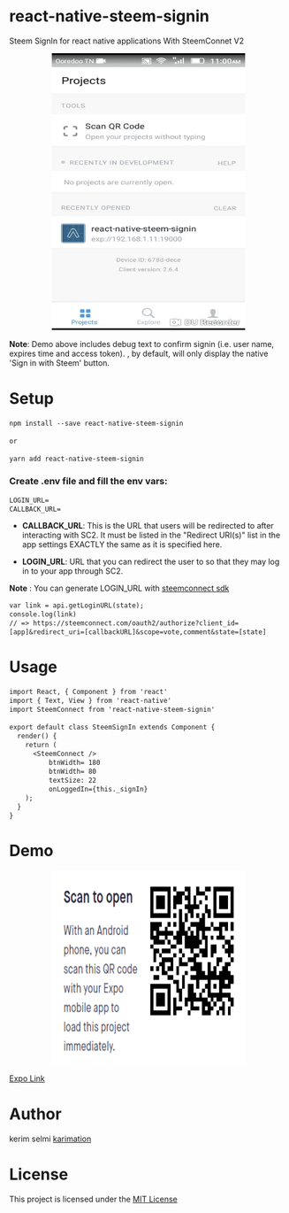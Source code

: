 # react-native-steem-signin

Steem SignIn for react native applications With SteemConnet V2

<p align="center"> 
<img src="screenshots/test.gif" height= "500" width="350" >
</p>

<strong>Note</strong>: Demo above includes debug text to confirm signin (i.e. user name, expires time and access token). 
<SteemConnect />, by default, will only display the native 'Sign in with Steem' button.


# Setup

```
npm install --save react-native-steem-signin

or

yarn add react-native-steem-signin

```

### Create .env file and fill the env vars:

```
LOGIN_URL=
CALLBACK_URL=
```

 * <strong>CALLBACK_URL</strong>: This is the URL that users will be redirected to after interacting with SC2. It must be listed in the "Redirect URI(s)" list in the app settings EXACTLY the same as it is specified here.
 
 * <strong>LOGIN_URL</strong>: URL that you can redirect the user to so that they may log in to your app through SC2.
 
 <strong>Note</strong> : You can generate LOGIN_URL with 
 <a href="https://github.com/steemit/steemconnect-sdk"> steemconnect sdk</a>

```
var link = api.getLoginURL(state);
console.log(link)
// => https://steemconnect.com/oauth2/authorize?client_id=[app]&redirect_uri=[callbackURL]&scope=vote,comment&state=[state]
```




# Usage 

```
import React, { Component } from 'react'
import { Text, View } from 'react-native'
import SteemConnect from 'react-native-steem-signin'

export default class SteemSignIn extends Component {
  render() {
    return (
      <SteemConnect />
          btnWidth= 180
          btnWidth= 80 
          textSize: 22
          onLoggedIn={this._signIn}        
    );
  }
}
```



# Demo 

<p align="center"> 
<img src="screenshots/qrcode.png" height= "350" width="350" >
</p>

<a href="https://exp.host/@karimation/steem-sign-in-component">Expo Link</a>



# Author

kerim selmi <a href="http://www.karimation.com">karimation</a>

# License

This project is licensed under the  <a href="LICENSE">MIT License</a>